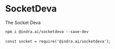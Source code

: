 # SocketDeva

The Socket Deva

`npm i @indra.ai/socketdeva --save-dev`

`const socket = require('@indra.ai/socketdeva')`;
